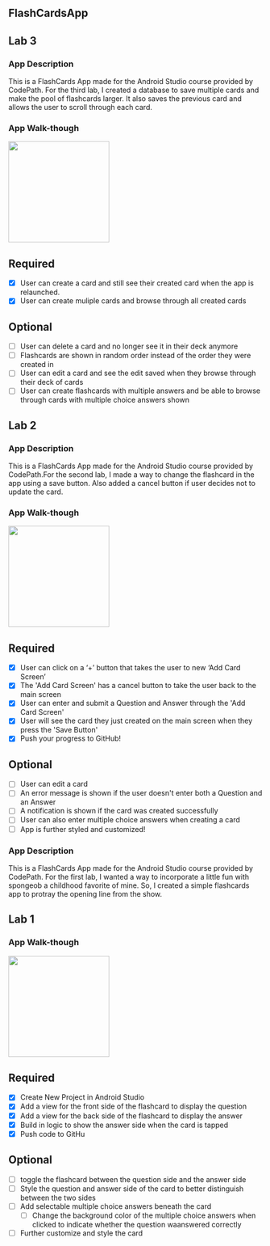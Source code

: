 ## FlashCardsApp

## Lab 3

### App Description
This is a FlashCards App made for the Android Studio course provided by CodePath. For the third lab, I created a database to save multiple cards and make the pool of flashcards larger. It also saves the previous card and allows the user to scroll through each card.
### App Walk-though

<img src="http://g.recordit.co/Sdo4SAPqB2.gif" width=200><br>

## Required
- [x] User can create a card and still see their created card when the app is relaunched.
- [x] User can create muliple cards and browse through all created cards

## Optional
- [ ] User can delete a card and no longer see it in their deck anymore
- [ ] Flashcards are shown in random order instead of the order they were created in
- [ ] User can edit a card and see the edit saved when they browse through their deck of cards
- [ ] User can create flashcards with multiple answers and be able to browse through cards with multiple choice answers shown
## Lab 2

### App Description
This is a FlashCards App made for the Android Studio course provided by CodePath.For the second lab, I made a way to change the flashcard in the app using a save button. Also added a cancel button if user decides not to update the card. 
### App Walk-though

<img src="http://g.recordit.co/AUrbRZZTBL.gif" width=200><br>

## Required
- [x] User can click on a ‘+’ button that takes the user to new ‘Add Card Screen’
- [x] The 'Add Card Screen' has a cancel button to take the user back to the main screen
- [x] User can enter and submit a Question and Answer through the 'Add Card Screen'
- [x] User will see the card they just created on the main screen when they press the 'Save Button'
- [x] Push your progress to GitHub!

## Optional
- [ ] User can edit a card
- [ ] An error message is shown if the user doesn't enter both a Question and an Answer
- [ ] A notification is shown if the card was created successfully
- [ ] User can also enter multiple choice answers when creating a card
- [ ] App is further styled and customized!
### App Description
This is a FlashCards App made for the Android Studio course provided by CodePath. For the first lab, I wanted a way to incorporate a little fun with spongeob a childhood favorite of mine. So, I created a simple flashcards app to protray the opening line from the show.

## Lab 1
### App Walk-though

<img src= http://g.recordit.co/ArPQPuIFNy.gif width=200><br>

## Required
- [x] Create New Project in Android Studio
- [x] Add a view for the front side of the flashcard to display the question
- [x] Add a view for the back side of the flashcard to display the answer
- [x] Build in logic to show the answer side when the card is tapped
- [x] Push code to GitHu
## Optional
- [ ] toggle the flashcard between the question side and the answer side
- [ ] Style the question and answer side of the card to better distinguish between the two sides
- [ ] Add selectable multiple choice answers beneath the card
   - [ ] Change the background color of the multiple choice answers when clicked to indicate whether the question waanswered correctly
- [ ] Further customize and style the card
